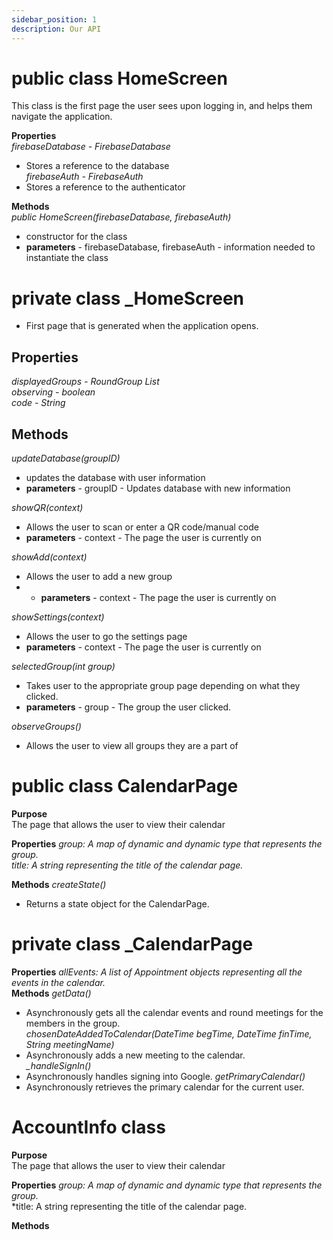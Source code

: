 ```yaml
---
sidebar_position: 1
description: Our API
---
```


public class HomeScreen
====================================================================================================
This class is the first page the user sees upon logging in, and helps them navigate the application.

**Properties**  
*firebaseDatabase - FirebaseDatabase*
* Stores a reference to the database  
*firebaseAuth - FirebaseAuth*  
* Stores a reference to the authenticator  

**Methods**  
*public HomeScreen(firebaseDatabase, firebaseAuth)*  
* constructor for the class  
* **parameters** - firebaseDatabase, firebaseAuth - information needed to instantiate the class

private class _HomeScreen
=========================================================================================================
* First page that is generated when the application opens.

Properties
----------
*displayedGroups - RoundGroup List*  
*observing - boolean*  
*code - String*

Methods
-------
*updateDatabase(groupID)*  
* updates the database with user information
* **parameters** - groupID - Updates database with new information

*showQR(context)*  
* Allows the user to scan or enter a QR code/manual code
* **parameters** - context - The page the user is currently on

*showAdd(context)*  
* Allows the user to add a new group  
* * **parameters** - context - The page the user is currently on

*showSettings(context)*  
* Allows the user to go the settings page
* **parameters** - context - The page the user is currently on

*selectedGroup(int group)*  
* Takes user to the appropriate group page depending on what they clicked.
* **parameters** - group - The group the user clicked.

*observeGroups()*  
* Allows the user to view all groups they are a part of

public class CalendarPage
============================================================================================================
**Purpose**  
The page that allows the user to view their calendar  

**Properties**
*group: A map of dynamic and dynamic type that represents the group.*  
*title: A string representing the title of the calendar page.*  

**Methods**
*createState()*  
* Returns a state object for the CalendarPage.

private class _CalendarPage
============================================================================================================
**Properties**
*allEvents: A list of Appointment objects representing all the events in the calendar.*  
**Methods**
*getData()*  
* Asynchronously gets all the calendar events and round meetings for the members in the group.  
*chosenDateAddedToCalendar(DateTime begTime, DateTime finTime, String meetingName)*
* Asynchronously adds a new meeting to the calendar.  
*_handleSignIn()*
* Asynchronously handles signing into Google.
*getPrimaryCalendar()*  
* Asynchronously retrieves the primary calendar for the current user.

AccountInfo class
=================
**Purpose**  
The page that allows the user to view their calendar  

**Properties**
*group: A map of dynamic and dynamic type that represents the group.*  
*title: A string representing the title of the calendar page.  

**Methods**
